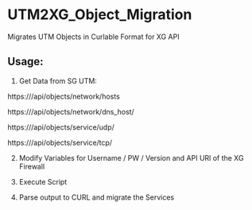 # UTM2XG_Object_Migration
Migrates UTM Objects in Curlable Format for XG API 


## Usage: 

1. Get Data from SG UTM: 

https://<UTM>/api/objects/network/hosts
  
https://<UTM>/api/objects/network/dns_host/
  
https://<UTM>/api/objects/service/udp/
  
https://<UTM>/api/objects/service/tcp/
  

2. Modify Variables for Username / PW / Version and API URl of the XG Firewall 

3. Execute Script

4. Parse output to CURL and migrate the Services
